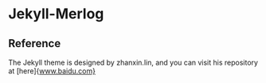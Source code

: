 # Jekyll-Merlog


## Reference

The Jekyll theme is designed by zhanxin.lin, and you can visit his repository at [here]{www.baidu.com}